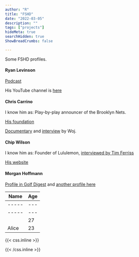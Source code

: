 ```yaml
---
author: "R"
title: "FSHD"
date: "2022-03-05"
description: ""
tags: ["projects"]
hideMeta: true
searchHidden: true
ShowBreadCrumbs: false

---
```


Some FSHD profiles.

#### Ryan Levinson

[Podcast](https://www.kyle.surf/podcast/80-sailing-tahiti-with-muscular-dystrophy-ryan-levinson)

His YouTube channel is [here](https://www.youtube.com/channel/UCs3WnQG-QeLq1ebfr0gBUhg)


#### Chris Carrino

I know him as: Play-by-play announcer of the Brooklyn Nets.

[His foundation](https://chriscarrinofoundation.org/about-chris-carrino/)

[Documentary](https://www.youtube.com/watch?v=6pUdGcxFecE) and [interview](https://ca.sports.yahoo.com/news/vertical-pod-with-woj--chris-carrino-164233141.html) by Woj.


#### Chip Wilson

I know him as: Founder of Lululemon, [interviewed by Tim Ferriss](https://tim.blog/2021/05/19/chip-wilson/)

[His website](https://chipwilson.com/creating/)

#### Morgan Hoffmann

[Profile in Golf Digest](https://www.golfdigest.com/story/morgan-hoffmann-costa-rica-muscular-dystrophy) and [another profile here](https://www.pgatour.com/beyond-the-ropes/2020/02/24/morgan-chelsea-hoffmann-beginning-write-next-chapter-facioscapulohumeral-muscular-dystrophy-diagnosis.html)



| Name  | Age |
| ----- | --- |
| ----- | --- |
| ----- | --- |
|       | 27  |
| Alice | 23  |


{{< css.inline >}}

<style>
.canon { background: white; width: 100%; height: auto; }
</style>

{{< /css.inline >}}
